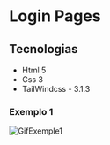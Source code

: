 # Login Pages 

## Tecnologias
* Html 5
* Css 3
* TailWindcss - 3.1.3

### Exemplo 1
![GifExemple1](https://user-images.githubusercontent.com/8715375/174493048-d0398f10-fee4-4c29-8fbf-6d479f9e72f4.gif)
